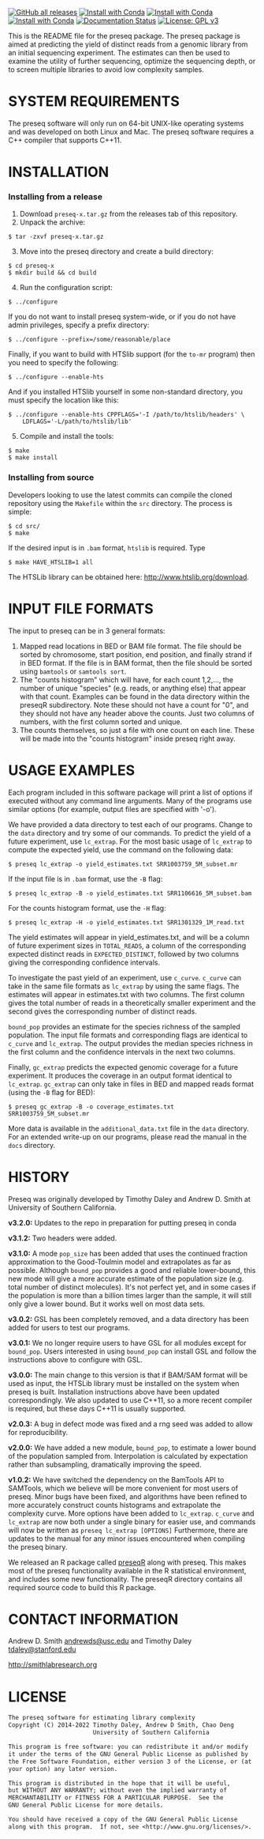 [![GitHub all releases](https://img.shields.io/github/downloads/smithlabcode/preseq/total?label=GitHub%20downloads)](https://github.com/smithlabcode/preseq/releases)
[![Install with Conda](https://anaconda.org/bioconda/preseq/badges/installer/conda.svg)](https://anaconda.org/bioconda/preseq)
[![Install with Conda](https://anaconda.org/bioconda/preseq/badges/platforms.svg)](https://anaconda.org/bioconda/preseq)
[![Install with Conda](https://img.shields.io/conda/dn/bioconda/preseq?label=Conda%20downloads)](https://anaconda.org/bioconda/preseq)
[![Documentation Status](https://readthedocs.org/projects/preseq/badge/?version=latest)](https://preseq.readthedocs.io/en/latest/?badge=latest)
[![License: GPL v3](https://img.shields.io/badge/License-GPLv3-blue.svg)](https://www.gnu.org/licenses/gpl-3.0)

This is the README file for the preseq package. The preseq package is
aimed at predicting the yield of distinct reads from a genomic library
from an initial sequencing experiment. The estimates can then be used
to examine the utility of further sequencing, optimize the sequencing
depth, or to screen multiple libraries to avoid low complexity
samples.

SYSTEM REQUIREMENTS
========================================================================
The preseq software will only run on 64-bit UNIX-like operating
systems and was developed on both Linux and Mac. The preseq software
requires a C++ compiler that supports C++11.

INSTALLATION
========================================================================
### Installing from a release

1. Download `preseq-x.tar.gz` from the releases tab of this repository.
2. Unpack the archive:
```console
$ tar -zxvf preseq-x.tar.gz
```
3. Move into the preseq directory and create a build directory:
```console
$ cd preseq-x
$ mkdir build && cd build
```
4. Run the configuration script:
```console
$ ../configure
```
If you do not want to install preseq system-wide, or if you do
not have admin privileges, specify a prefix directory:
```console
$ ../configure --prefix=/some/reasonable/place
```
Finally, if you want to build with HTSlib support (for the `to-mr`
program) then you need to specify the following:
```console
$ ../configure --enable-hts
```
And if you installed HTSlib yourself in some non-standard directory,
you must specify the location like this:
```console
$ ../configure --enable-hts CPPFLAGS='-I /path/to/htslib/headers' \
    LDFLAGS='-L/path/to/htslib/lib'
```
5. Compile and install the tools:
```console
$ make
$ make install
```

### Installing from source

Developers looking to use the latest commits can compile the cloned
repository using the `Makefile` within the `src` directory. The
process is simple:
```console
$ cd src/
$ make
```
If the desired input is in `.bam` format, `htslib` is required. Type
```console
$ make HAVE_HTSLIB=1 all
```
The HTSLib library can be obtained here:
http://www.htslib.org/download.

INPUT FILE FORMATS
========================================================================
The input to preseq can be in 3 general formats:
1. Mapped read locations in BED or BAM file format. The file should be
   sorted by chromosome, start position, end position, and finally
   strand if in BED format. If the file is in BAM format, then the
   file should be sorted using `bamtools` or `samtools sort`.
2. The "counts histogram" which will have, for each count 1,2,..., the
   number of unique "species" (e.g. reads, or anything else) that
   appear with that count. Examples can be found in the data directory
   within the preseqR subdirectory. Note these should not have a count
   for "0", and they should not have any header above the counts. Just
   two columns of numbers, with the first column sorted and unique.
3. The counts themselves, so just a file with one count on each
   line. These will be made into the "counts histogram" inside preseq
   right away.

USAGE EXAMPLES
========================================================================
Each program included in this software package will print a list of
options if executed without any command line arguments. Many of the
programs use similar options (for example, output files are specified
with '-o').

We have provided a data directory to test each of our programs.
Change to the `data` directory and try some of our commands.
To predict the yield of a future experiment, use `lc_extrap`.
For the most basic usage of `lc_extrap` to compute the expected yield,
use the command on the following data:
```console
$ preseq lc_extrap -o yield_estimates.txt SRR1003759_5M_subset.mr
```
If the input file is in `.bam` format, use the `-B` flag:
```console
$ preseq lc_extrap -B -o yield_estimates.txt SRR1106616_5M_subset.bam
```
For the counts histogram format, use the `-H` flag:
```console
$ preseq lc_extrap -H -o yield_estimates.txt SRR1301329_1M_read.txt
```

The yield estimates will appear in yield_estimates.txt, and will be a
column of future experiment sizes in `TOTAL_READS`, a column of the
corresponding expected distinct reads in `EXPECTED_DISTINCT`, followed
by two columns giving the corresponding confidence intervals.

To investigate the past yield of an experiment, use `c_curve`.
`c_curve` can take in the same file formats as `lc_extrap` by using
the same flags. The estimates will appear in estimates.txt with two
columns.  The first column gives the total number of reads in a
theoretically smaller experiment and the second gives the
corresponding number of distinct reads.

`bound_pop` provides an estimate for the species richness of the
sampled population. The input file formats and corresponding flags are
identical to `c_curve` and `lc_extrap`. The output provides the median
species richness in the first column and the confidence intervals in
the next two columns.

Finally, `gc_extrap` predicts the expected genomic coverage for a
future experiment.  It produces the coverage in an output format
identical to `lc_extrap`. `gc_extrap` can only take in files in BED
and mapped reads format (using the `-B` flag for BED):
```console
$ preseq gc_extrap -B -o coverage_estimates.txt SRR1003759_5M_subset.mr
```

More data is available in the `additional_data.txt` file in the `data`
directory.  For an extended write-up on our programs, please read the
manual in the `docs` directory.

HISTORY
========================================================================
Preseq was originally developed by Timothy Daley and Andrew D. Smith
at University of Southern California.

**v3.2.0:**
Updates to the repo in preparation for putting preseq in conda

**v3.1.2:**
Two headers were added.

**v3.1.0:**
A mode `pop_size` has been added that uses the continued fraction
approximation to the Good-Toulmin model and extrapolates as far as
possible. Although `bound_pop` provides a good and reliable
lower-bound, this new mode will give a more accurate estimate of the
population size (e.g. total number of distinct molecules). It's not
perfect yet, and in some cases if the population is more than a
billion times larger than the sample, it will still only give a lower
bound. But it works well on most data sets.

**v3.0.2:**
GSL has been completely removed, and a data directory has been added
for users to test our programs.

**v3.0.1:**
We no longer require users to have GSL for all modules except for
`bound_pop`. Users interested in using `bound_pop` can install GSL and
follow the instructions above to configure with GSL.

**v3.0.0:**
The main change to this version is that if BAM/SAM format will be used
as input, the HTSLib library must be installed on the system when
preseq is built. Installation instructions above have been updated
correspondingly. We also updated to use C++11, so a more recent
compiler is required, but these days C++11 is usually supported.

**v2.0.3:**
A bug in defect mode was fixed and a rng seed was added to allow for
reproducibility.

**v2.0.0:**
We have added a new module, `bound_pop`, to estimate a lower bound of
the population sampled from.  Interpolation is calculated by
expectation rather than subsampling, dramatically improving the speed.

**v1.0.2:**
We have switched the dependency on the BamTools API to SAMTools, which
we believe will be more convenient for most users of preseq. Minor
bugs have been fixed, and algorithms have been refined to more
accurately construct counts histograms and extrapolate the complexity
curve. More options have been added to `lc_extrap`. `c_curve` and
`lc_extrap` are now both under a single binary for easier use, and
commands will now be written as `preseq lc_extrap [OPTIONS]`
Furthermore, there are updates to the manual for any minor issues
encountered when compiling the preseq binary.

We released an R package called
[preseqR](http://cran.r-project.org/web/packages/preseqR/index.html)
along with preseq. This makes most of the preseq functionality
available in the R statistical environment, and includes some new
functionality. The preseqR directory contains all required source code
to build this R package.

CONTACT INFORMATION
========================================================================
Andrew D. Smith <andrewds@usc.edu> and Timothy Daley <tdaley@stanford.edu>

http://smithlabresearch.org

LICENSE
========================================================================
```txt
The preseq software for estimating library complexity
Copyright (C) 2014-2022 Timothy Daley, Andrew D Smith, Chao Deng
                        University of Southern California

This program is free software: you can redistribute it and/or modify
it under the terms of the GNU General Public License as published by
the Free Software Foundation, either version 3 of the License, or (at
your option) any later version.

This program is distributed in the hope that it will be useful,
but WITHOUT ANY WARRANTY; without even the implied warranty of
MERCHANTABILITY or FITNESS FOR A PARTICULAR PURPOSE.  See the
GNU General Public License for more details.

You should have received a copy of the GNU General Public License
along with this program.  If not, see <http://www.gnu.org/licenses/>.
```
